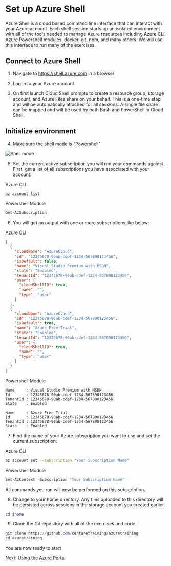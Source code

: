# Set up Azure Shell

  Azure Shell is a cloud based command line interface that can interact with your Azure account. Each shell session starts up an isolated environment with all of the tools needed to manage Azure resources including Azure CLI, Azure Powershell modules, docker, git, npm, and many others.  We will use this interface to run many of the exercises.

## Connect to Azure Shell

1. Navigate to https://shell.azure.com in a browser

2. Log in to your Azure account

3. On first launch Cloud Shell prompts to create a resource group, storage account, and Azure Files share on your behalf. This is a one-time step and will be automatically attached for all sessions. A single file share can be mapped and will be used by both Bash and PowerShell in Cloud Shell.

## Initialize environment

4. Make sure the shell mode is "Powershell"

![Shell mode](powershell-dropdown.png)

5. Set the current active subscription you will run your commands against. First, get a list of all subscriptions you have associated with your account:

Azure CLI
```bash
az account list
```

Powershell Module
```powershell
Get-AzSubscription
```

6. You will get an output with one or more subscriptions like below:

Azure CLI
```json
[
  {
    "cloudName": "AzureCloud",
	"id": "12345678-90ab-cdef-1234-567890123456",
    "isDefault": false,
    "name": "Visual Studio Premium with MSDN",
    "state": "Enabled",
    "tenantId": "12345678-90ab-cdef-1234-567890123456",
    "user": {
      "cloudShellID": true,
      "name": "",
      "type": "user"
    }
  },
  {
    "cloudName": "AzureCloud",
    "id": "12345678-90ab-cdef-1234-567890123456",
    "isDefault": true,
    "name": "Azure Free Trial",
    "state": "Enabled",
    "tenantId": "12345678-90ab-cdef-1234-567890123456",
    "user": {
      "cloudShellID": true,
      "name": "",
      "type": "user"
    }
  }
]
```

Powershell Module
```
Name     : Visual Studio Premium with MSDN
Id       : 12345678-90ab-cdef-1234-567890123456
TenantId : 12345678-90ab-cdef-1234-567890123456
State    : Enabled

Name     : Azure Free Trial
Id       : 12345678-90ab-cdef-1234-567890123456
TenantId : 12345678-90ab-cdef-1234-567890123456
State    : Enabled
```

7. Find the name of your Azure subscription you want to use and set the current subscription:

Azure CLI
```bash
az account set --subscription "Your Subscription Name"
```

Powershell Module
```powershell
Set-AzContext -Subscription "Your Subscription Name"
```

All commands you run will now be performed on this subscription.

8. Change to your home directory. Any files uploaded to this directory will be persisted across sessions in the storage account you created earlier.

```powershell
cd $home
```

9. Clone the Git repository with all of the exercises and code.

```powershell
git clone https://github.com/centaretraining/azuretraining
cd azuretraining
```

You are now ready to start

Next: [Using the Azure Portal](02-azure-portal.md)